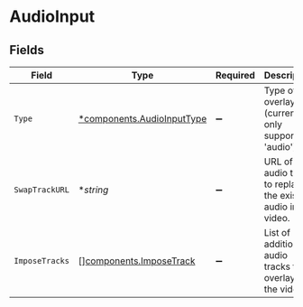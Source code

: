 # AudioInput


## Fields

| Field                                                                                        | Type                                                                                         | Required                                                                                     | Description                                                                                  | Example                                                                                      |
| -------------------------------------------------------------------------------------------- | -------------------------------------------------------------------------------------------- | -------------------------------------------------------------------------------------------- | -------------------------------------------------------------------------------------------- | -------------------------------------------------------------------------------------------- |
| `Type`                                                                                       | [*components.AudioInputType](../../models/components/audioinputtype.md)                      | :heavy_minus_sign:                                                                           | Type of overlay (currently only supports 'audio').                                           | audio                                                                                        |
| `SwapTrackURL`                                                                               | **string*                                                                                    | :heavy_minus_sign:                                                                           | URL of the audio track to replace the existing audio in the video.                           | https://file-examples.com/storage/fe0e9b723466913cf9611b7/2017/11/file_example_MP3_700KB.mp3 |
| `ImposeTracks`                                                                               | [][components.ImposeTrack](../../models/components/imposetrack.md)                           | :heavy_minus_sign:                                                                           | List of additional audio tracks to overlay on the video.                                     |                                                                                              |